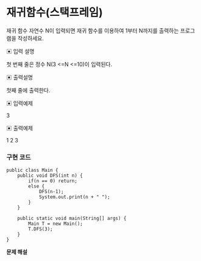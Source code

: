 # 재귀함수(스택프레임)



재귀 함수 자연수 N이 입력되면 재귀 함수를 이용하여 1부터 N까지를 출력하는 프로그램을 작성하세요.

 

▣ 입력 설명

첫 번째 줄은 정수 N(3 <=N <=10)이 입력된다.

 

▣ 출력설명

첫째 줄에 출력한다.

 

▣ 입력예제

 3

 

▣ 출력예제

1 2 3

 

### 구현 코드

```
public class Main {
	public void DFS(int n) {
		if(n == 0) return; 
		else {
			DFS(n-1);
			System.out.print(n + " ");
		}	
	}

	public static void main(String[] args) {
		Main T = new Main();
		T.DFS(3);
	}
}
```



**문제 해설**

[Link]: https://lealea.tistory.com/64?category=1008807

